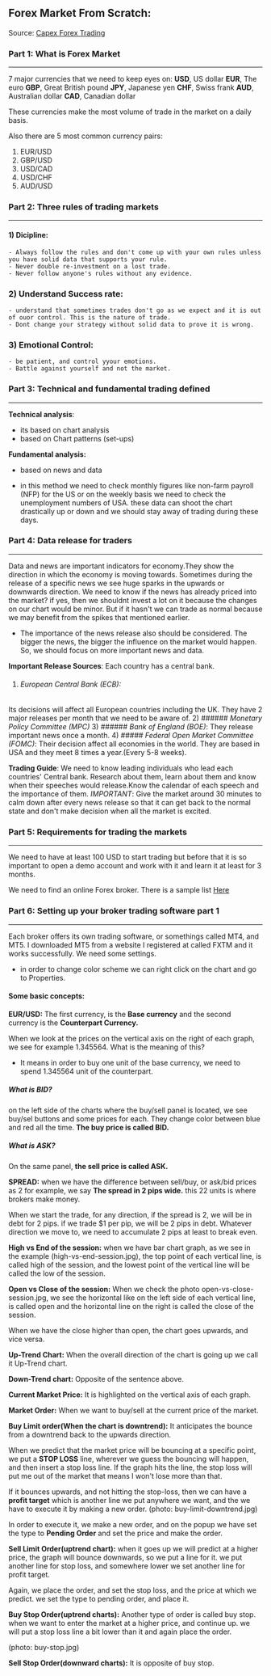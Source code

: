 ## Forex Market From Scratch:

Source: [Capex Forex Trading](https://www.youtube.com/watch?v=7UPs5FdYEEA&list=PL1i3Ervq3ZvHaHqzRINvPjtxcC5PxhWq7)

### Part 1: What is Forex Market
---
7 major currencies that we need to keep eyes on:
__USD__, US dollar
__EUR__, The euro
__GBP__, Great British pound
__JPY__, Japanese yen
__CHF__, Swiss frank
__AUD__, Australian dollar
__CAD__, Canadian dollar

These currencies make the most volume of trade in the market on a daily basis.

Also there are 5 most common currency pairs:
1) EUR/USD
2) GBP/USD
3) USD/CAD
4) USD/CHF
5) AUD/USD

### Part 2: Three rules of trading markets
---

#### 1)  Dicipline:
    - Always follow the rules and don't come up with your own rules unless you have solid data that supports your rule.
    - Never double re-investment on a lost trade.
    - Never follow anyone's rules without any evidence.
### 2) Understand Success rate:
    - understand that sometimes trades don't go as we expect and it is out of ouor control. This is the nature of trade.
    - Dont change your strategy without solid data to prove it is wrong.
### 3) Emotional Control:
    - be patient, and control yyour emotions. 
    - Battle against yourself and not the market.
### Part 3: Technical and fundamental trading defined
---
__Technical analysis__:
- its based on chart analysis
- based on Chart patterns (set-ups)

__Fundamental analysis:__

 - based on news and data
    
 - in this method we need to check monthly figures like non-farm payroll (NFP) for the US or on the weekly basis we need to check the unemployment numbers of USA.
    these data can shoot the chart drastically up or down and we should stay away of trading during these days.
### Part 4: Data release for traders
---    
Data and news are important indicators for economy.They show the direction in which the economy is moving towards.
Sometimes during the release of a specific news we see huge sparks in the upwards or downwards direction. We need to know if the news has already priced into the market? if yes, then we shouldnt invest a lot on it because the changes on our chart would be minor. But if it hasn't we can trade as normal because we may benefit from the spikes that mentioned earlier.
- The importance of the news release also should be considered. The bigger the news, the bigger the influence on the market would happen.
So, we should focus on more important news and data.

__Important Release Sources__:
 Each country has a central bank. 
 1) ###### _European Central Bank (ECB)_:  
 Its decisions will affect all European countries including the UK. They have 2 major releases per month that we need to be aware of.
 2) ###### _Monetary Policy Committee (MPC)_
 3) ######  _Bank of England (BOE)_:
 They release important news once a month.
 4) ##### _Federal Open Market Committee (FOMC)_:
 Their decision affect all economies in the world. They are based in USA and they meet 8 times a year.(Every 5-8 weeks).
 
 __Trading Guide__: We need to know leading individuals who lead each countries' Central bank. Research about them, learn about them and know when their speeches would release.Know the calendar of each speech and the importance of them.
 _IMPORTANT_: Give the market around 30 minutes to calm down after every news release so that it can get back to the normal state and don't make decision when all the market is excited.
 
 ### Part 5: Requirements for trading the markets
---   
We need to have at least 100 USD to start trading but before that it is so important to open a demo account and work with it and learn it at least for 3 months.

We need to find an online Forex broker. There is a sample list [Here](www.capexforextrading.com/forexbrokers)
 ### Part 6: Setting up your broker trading software part 1
---   
Each broker offers its own trading software, or somethings called MT4, and MT5.
I downloaded MT5 from a website I registered at called FXTM and it works successfully. 
We need some settings. 

* in order to change color scheme we can right click on the chart and go to Properties. 

 
#### Some basic concepts:

__EUR/USD:__ The first currency, is the 
__Base currency__ and the second currency is the __Counterpart Currency.__

When we look at the prices on the vertical axis on the right of each graph, we see for example 1.345564. What is the meaning of this?

- It means in order to buy one unit of the base currency, we need to spend 1.345564 unit of the counterpart.
##### What is BID?
on the left side of the charts where the buy/sell panel is located, we see buy/sel buttons and some prices for each. They change color between blue and red all the time. __The buy price is called BID.__

##### What is ASK?

On the same panel, __the sell price is called ASK.__

__SPREAD:__ when we have the difference between sell/buy, or ask/bid prices as 2 for example, we say __The spread in 2 pips wide.__ this 22 units is where brokers make money. 

When we start the trade, for any direction, if the spread is 2, we will be in debt for 2 pips. if we trade $1 per pip, we will be 2 pips in debt. Whatever direction we move to, we need to accumulate 2 pips at least to break even.

__High vs End of the session:__ when we have bar chart graph, as we see in the example (high-vs-end-session.jpg), the top point of each vertical line, is called high of the session, and the lowest point of the vertical line will be called the low of the session.

__Open vs Close of the session:__ When we check the photo open-vs-close-session.jpg, we see the horizontal like on the left side of each vertical line, is called open and the horizontal line on the right is called the close of the session.

When we have the close higher than open, the chart goes upwards, and vice versa.

__Up-Trend Chart:__ When the overall direction of the chart is going up we call it Up-Trend chart. 

__Down-Trend chart:__ Opposite of the sentence above.

__Current Market Price:__ It is highlighted on the vertical axis of each graph.

__Market Order:__ When we want to buy/sell at the current price of the market.

__Buy Limit order(When the chart is downtrend):__ It anticipates the bounce from a downtrend back to the upwards direction.

When we predict that the market price will be bouncing at a specific point, we put a __STOP LOSS__ line, wherever we guess the bouncing will happen, and then insert a stop loss line. If the graph hits the line, the stop loss will put me out of the market that means I won't lose more than that.

If it bounces upwards, and not hitting the stop-loss, then we can have a __profit target__ which is another line we put anywhere we want, and the we have to execute it by making a new order.
 (photo: buy-limit-downtrend.jpg)  
 
 In order to execute it, we make a new order, and on the popup we have set the type to __Pending Order__ and set the price and make the order.
 
 __Sell Limit Order(uptrend chart):__ when it goes up we will predict at a higher price, the graph will bounce downwards, so we put a line for it. we put another line for stop loss, and somewhere lower we set another line for profit target.
 
 Again, we place the order, and set the stop loss, and the price at which we predict. we set the type to pending order, and place it. 
 
__Buy Stop Order(uptrend charts):__ Another type of order is called buy stop. when we want to enter the market at a higher price, and continue up. we will put a stop loss line a bit lower than it and again place the order.
 
(photo: buy-stop.jpg)

__Sell Stop Order(downward charts):__ It is opposite of buy stop. 


